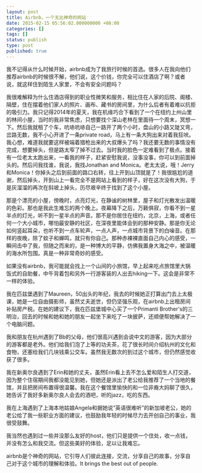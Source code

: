 ```yaml
---
layout: post
title: Airbnb，一个无比神奇的网站
date: 2015-02-15 05:56:02.000000000 +08:00
categories: []
tags: []
status: publish
type: post
published: true
---
```

我不记得从什么时候开始，airbnb成为了我旅行时候的首选。很多人在我向他们推荐airbnb的时候很不解，他们说，这个价钱，你完全可以住酒店了啊？或者说，就这样住到陌生人家里，不会有安全问题吗？

我很难解释为什么住酒店得到的职业性微笑和服务，相比住在人家的后院、阁楼、隔壁，住在摆着他们家人的照片、画布、藏书的房间里，为什么后者有着难以抗拒的吸引力。我只记得2014年的夏天，我在机缘巧合下看到了一个在纽约上州山里的林间小屋，当时的我非常焦虑，只想要找个深山老林在里面待一个周末，冥想一下。然后我就租了个车，吭哧吭哧自己一路开了两个小时，盘山的小路又陡又弯，岔路无数，我不小心开进了一条private road，马上有一条大狗出来对着我狂吠。我心想，难道我就要这样被端着猎枪出来的大叔爆头了吗？我还要无数的事情没有完成，想要掉头，但是路太窄了掉不过去。当时我的脸色一定难看到了极点。接着有一位老太太跑出来，一看我的样子，赶紧安慰我说，没事没事，你可以到前面掉头的。然后问我找谁，我说，我找Jonathan and Monica。老太太说，哦！Jerry和Monica！你掉头之后到前面的路口右转，往上开到山顶就是了！我很尴尬的道谢，然后掉头，开到山上一看完全不是网站上看到的样子，好在这次没有大狗，于是灰溜溜的再次在斜坡上掉头，历尽艰辛终于找到了这个小屋。

那是个漂亮的小屋，傍晚时，点亮灯光，在静谧的树林里，屋子和灯光散发出温暖的色彩。那也是我此生难忘的两个晚上。夜幕降下之后，万籁俱寂，你看不到一星半点的灯光，听不到一星半点的声音。那不是你居住在纽约，北京，上海，或者任何一个大小城市，哪怕最安静的社区，在深夜里能体会到的那种安静。那是你无论如何竖起耳朵，也听不到一点车轮声，一点人声，一点城市背景下的白噪音。在那样的夜晚，除了蚊子和蝉鸣，就只有你自己。那种赤裸裸直面自己内心的感受，一瞬间击中了我，但随之而来的，是一种博大的平静，仿佛我置身大海之中，被温暖的海水所包围。真是一种非常奇妙的感受。

如果没有airbnb，我可能就会找上一个山间的小旅馆，早上起来吃点旅馆里大锅饭式的自助餐，中午背着包和另外一行游客装的人出去hiking一下。这会是非常不一样的体验。

我在匹兹堡遇到了Maureen，50出头的年纪，我去的时候她正打算出门去上太极课，她是一位自由摄影师，虽然丈夫逝世，但仍坚强乐观，在airbnb上出租房间补贴房产税。在她的建议下，我在匹兹堡城中心买了一个Primanti Brother's的三明治，回去的时候和她和她的朋友一起坐下来吃了一块披萨，还顺便帮她解决了一个电脑问题。

我和朋友在杭州遇到了Bb的父母，他们很高兴遇到会说中文的游客，因为大部分的游客都是老外。他们给我们泡了上等的功夫茶，花了很长时间介绍杭州的文化和食物，还塞给我们几块钱乘公交车。虽然我无数次的到过这个城市，但仍然感觉收获了很多。

我在新奥尔良遇到了Erin和她的丈夫，虽然Erin看上去不怎么爱和陌生人打交道，因为整个住宿期间我都没能见到她，但她还是派出了老公给我推荐了一个当地的餐馆，并且把房间布置得很温馨。我在这个餐馆里愉快的和一位非裔大妈聊了很久，她告诉了我好多新奥尔良人会去的酒吧，听的jazz，吃的东西。

我在上海遇到了上海本地姑娘Angela和据她说“英语很难听”的新加坡老公，她的老公给了我一些职业方面的建议，也鼓励我年轻的时候尽力去开创自己的事业，我很受鼓舞。

我当然也遇到过一些并没那么友好的host，他们只是提供一个住处，收一点钱，并没有怎么和我交流。但这些美好的体验，足以让我难忘。

airbnb是个神奇的网站，它引导人们彼此连接，交流，分享自己的故事，分享自己对于这个城市的理解和体验。It brings the best out of people.
